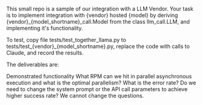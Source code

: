 This small repo is a sample of our integration with a LLM Vendor. Your task is to implement integration with {vendor} hosted {model} by deriving {vendor}_{model_shortname}_call.Model from the class llm_call.LLM, and implementing it's functionality.

To test, copy file tests/test_together_llama.py to tests/test_{vendor}_{model_shortname}.py, replace the code with calls to Claude, and record the results.

The deliverables are:

Demonstrated functionality
What RPM can we hit in parallel asynchronous execution and what is the optimal parallelism?
What is the error rate?
Do we need to change the system prompt or the API call parameters to achieve higher success rate? We cannot change the questions.
